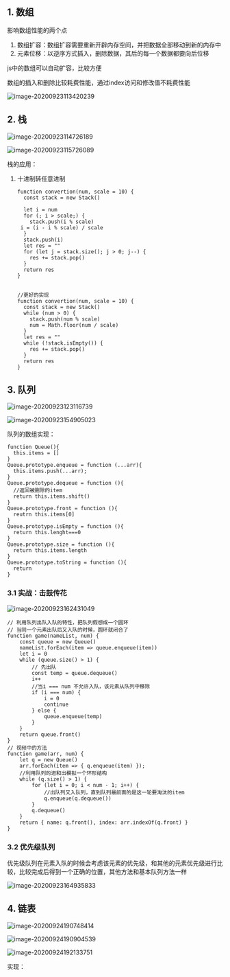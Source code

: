 ## 1. 数组

影响数组性能的两个点

1. 数组扩容：数组扩容需要重新开辟内存空间，并把数据全部移动到新的内存中
2. 元素位移：以逆序方式插入，删除数据，其后的每一个数据都要向后位移

js中的数组可以自动扩容，比较方便

数组的插入和删除比较耗费性能，通过index访问和修改值不耗费性能

![image-20200923113420239](C:\Users\yyh\AppData\Roaming\Typora\typora-user-images\image-20200923113420239.png)

## 2. 栈

![image-20200923114726189](C:\Users\yyh\AppData\Roaming\Typora\typora-user-images\image-20200923114726189.png)

![image-20200923115726089](C:\Users\yyh\AppData\Roaming\Typora\typora-user-images\image-20200923115726089.png)







栈的应用：

1. 十进制转任意进制

   ```
   function convertion(num, scale = 10) {
     const stack = new Stack()
   
     let i = num
     for (; i > scale;) {
       stack.push(i % scale)
    i = (i - i % scale) / scale
     }
     stack.push(i)
     let res = ""
     for (let j = stack.size(); j > 0; j--) {
       res += stack.pop()
     }
     return res
   }
   
   
   //更好的实现
   function convertion(num, scale = 10) {
     const stack = new Stack()
     while (num > 0) {
       stack.push(num % scale)
       num = Math.floor(num / scale)
     }
     let res = ""
     while (!stack.isEmpty()) {
       res += stack.pop()
     }
     return res
   }
   ```
   
   

## 3. 队列

![image-20200923123116739](C:\Users\yyh\AppData\Roaming\Typora\typora-user-images\image-20200923123116739.png)

![image-20200923154905023](C:\Users\yyh\AppData\Roaming\Typora\typora-user-images\image-20200923154905023.png)

队列的数组实现：

```
function Queue(){
  this.items = []
}
Queue.prototype.enqueue = function (...arr){
  this.items.push(...arr);
}
Queue.prototype.dequeue = function (){
  //返回被删除的item
  return this.items.shift()
}
Queue.prototype.front = function (){
  reutrn this.items[0]
}
Queue.prototype.isEmpty = function (){
  return this.lenght===0
}
Queue.prototype.size = function (){
  return this.items.length
}
Queue.prototype.toString = function (){
  return 
}
```

### 3.1 实战：击鼓传花

![image-20200923162431049](C:\Users\yyh\AppData\Roaming\Typora\typora-user-images\image-20200923162431049.png)

```
// 利用队列出队入队的特性，把队列假想成一个圆环
// 当同一个元素出队后又入队的时候，圆环就闭合了
function game(nameList, num) {
    const queue = new Queue()
    nameList.forEach(item => queue.enqueue(item))
    let i = 0
    while (queue.size() > 1) {
        // 先出队
        const temp = queue.dequeue()
        i++
        //当i === num 不允许入队，该元素从队列中移除
        if (i === num) {
            i = 0
            continue
        } else {
            queue.enqueue(temp)
        }
    }
    return queue.front()
}
// 视频中的方法
function game(arr, num) {
    let q = new Queue()
    arr.forEach(item => { q.enqueue(item) });
    //利用队列的进和出模拟一个环形结构
    while (q.size() > 1) {
        for (let i = 0; i < num - 1; i++) {
            //出队列又入队列，直到队列最前面的是这一轮要淘汰的item
            q.enqueue(q.dequeue())
        }
        q.dequeue()
    }
    return { name: q.front(), index: arr.indexOf(q.front) }
}

```

### 3.2 优先级队列

优先级队列在元素入队的时候会考虑该元素的优先级，和其他的元素优先级进行比较，比较完成后得到一个正确的位置，其他方法和基本队列方法一样

![image-20200923164935833](C:\Users\yyh\AppData\Roaming\Typora\typora-user-images\image-20200923164935833.png)

## 4. 链表

![image-20200924190748414](C:\Users\yyh\AppData\Roaming\Typora\typora-user-images\image-20200924190748414.png)

![image-20200924190904539](C:\Users\yyh\AppData\Roaming\Typora\typora-user-images\image-20200924190904539.png)

![image-20200924192133751](C:\Users\yyh\AppData\Roaming\Typora\typora-user-images\image-20200924192133751.png)

实现：

```

```

